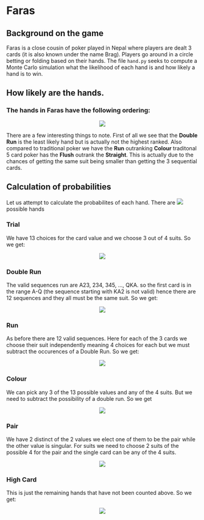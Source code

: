 # Faras

## Background on the game

Faras is a close cousin of poker played in Nepal where players are dealt 3 cards (it is also known under the name Brag). 
Players go around in a circle betting or folding based on their hands. The file `hand.py` seeks to compute a 
Monte Carlo simulation what the likelihood of each hand is and how likely a hand is to win.

## How likely are the hands.

### The hands in Faras have the following ordering:

<p align="center">
  <img src="https://user-images.githubusercontent.com/58432106/202872756-06df6953-61b1-46c7-9741-f34f678ab315.png"/>
</p>

There are a few interesting things to note. First of all we see that the **Double Run** is the least likely hand but is actually not the highest ranked.
Also compared to traditional poker we have the **Run** outranking **Colour** traditonal 5 card poker has the **Flush** outrank the **Straight**. This is actually due to the chances of getting the same suit being smaller than getting the 3 sequential cards.

## Calculation of probabilities

Let us attempt to calculate the probabilites of each hand. There are <img src="https://latex.codecogs.com/svg.image?\binom{52}{3}&space;"> possible hands

### Trial
We have 13 choices for the card value and we choose 3 out of 4 suits. So we get:
<p align="center"> <img src="https://latex.codecogs.com/svg.image?\frac{\binom{13}{1}&space;\cdot&space;\binom{4}{3}}{\binom{52}{3}}&space;\approx&space;0.24&space;\%&space;"> </p>

### Double Run
The valid sequences run are A23, 234, 345, ..., QKA. so the first card is in the range A-Q (the sequence starting with KA2 is not valid) hence there are 12 sequences and they all must be the same suit. So we get:
<p align="center"> <img src="https://latex.codecogs.com/svg.image?\frac{\binom{12}{1}\cdot&space;4^3&space;-&space;\binom{12}{1}\cdot&space;\binom{4}{1}&space;}{\binom{52}{3}}&space;\approx&space;&space;0.22\%"> </p>


### Run
As before there are 12 valid sequences. Here for each of the 3 cards we choose their suit independently meaning 4 choices for each but we must subtract the occurences of a Double Run. So we get:
<p align="center"> <img src="https://latex.codecogs.com/svg.image?\frac{\binom{12}{1}\cdot&space;4^3&space;-&space;\binom{12}{1}\cdot&space;\binom{4}{1}&space;}{\binom{52}{3}}&space;\approx&space;&space;3.26\%"> </p>

### Colour
We can pick any 3 of the 13 possible values and any of the 4 suits. But we need to subtract the possibility of a double run. So we get
<p align="center"> <img src="https://latex.codecogs.com/svg.image?\frac{\binom{13}{3}\cdot&space;\binom{4}{1}&space;-&space;\binom{12}{1}\cdot&space;\binom{4}{1}&space;}{\binom{52}{3}}&space;\approx&space;&space;4.96\%"> </p>

### Pair
We have 2 distinct of the 2 values we elect one of them to be the pair while the other value is singular. For suits we need to choose 2 suits of the possible 4 for the pair and the single card can be any of the 4 suits. 
<p align="center"> <img src="https://latex.codecogs.com/svg.image?\frac{\binom{13}{2}\cdot&space;\binom{2}{1}&space;\cdot&space;\binom{4}{2}\cdot&space;\binom{4}{1}&space;}{\binom{52}{3}}&space;\approx&space;&space;16.94\%"> </p>

### High Card
This is just the remaining hands that have not been counted above. So we get:
<p align="center"> <img src="https://latex.codecogs.com/svg.image?\frac{\binom{52}{3}&space;-&space;\text{Above}}{\binom{52}{3}}&space;\approx&space;&space;74.39\%"> </p>


